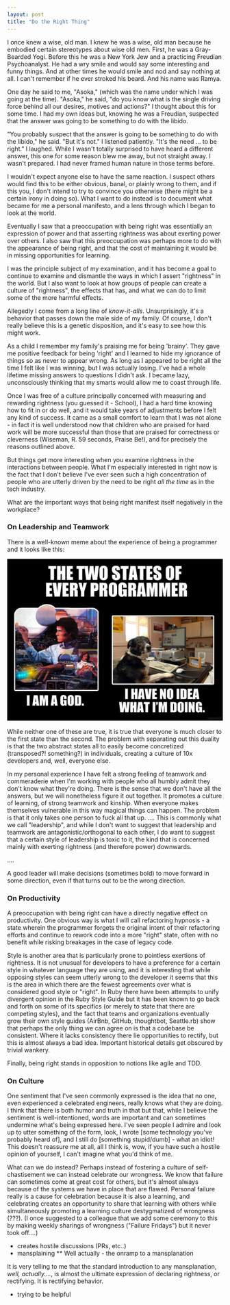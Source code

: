 ```yaml
---
layout: post
title: "Do the Right Thing"
---
```


I once knew a wise, old man. I knew he was a wise, old man because he
embodied certain stereotypes about wise old men. First, he was a
Gray-Bearded Yogi. Before this he was a New York Jew and a practicing
Freudian Psychoanalyst. He had a wry smile and would say some
interesting and funny things. And at other times he would smile and
nod and say nothing at all. I can't remember if he ever stroked his
beard. And his name was Ramya.

One day he said to me, "Asoka," (which was the name under which I was
going at the time). "Asoka," he said, "do you know what is the single
driving force behind all our desires, motives and actions?" I thought
about this for some time. I had my own ideas but, knowing he was a
Freudian, suspected that the answer was going to be something to do with
the libido.

"You probably suspect that the answer is going to be something to do
with the libido," he said. "But it's not." I listened patiently. "It's
the need … to be right." I laughed. While I wasn't totally surprised
to have heard a different answer, this one for some reason blew me
away, but not straight away. I wasn't prepared. I had never framed
human nature in those terms before.

I wouldn't expect anyone else to have the same reaction. I suspect
others would find this to be either obvious, banal, or plainly
wrong to them, and if this you, I don't intend to try to convince you
otherwise (there might be a certain irony in doing so). What I want to
do instead is to document what became for me a personal manifesto, and
a lens through which I began to look at the world.

Eventually I saw that a preoccupation with being right was essentially
an expression of power and that asserting rightness was about exerting
power over others. I also saw that this preoccupation was perhaps more
to do with the appearance of being right, and that the cost of
maintaining it would be in missing opportunities for learning.

I was the principle subject of my examination, and it has become a
goal to continue to examine and dismantle the ways in which I assert
"rightness" in the world. But I also want to look at how groups of
people can create a culture of "rightness", the effects that has, and
what we can do to limit some of the more harmful effects.

Allegedly I come from a long line of *know-it-alls*. Unsurprisingly,
it's a behavior that passes down the male side of my family. Of
course, I don't really believe this is a genetic disposition, and it's
easy to see how this might work.

As a child I remember my family's praising me for being 'brainy'. They
gave me positive feedback for being 'right' and I learned to hide my
ignorance of things so as never to appear wrong. As long as I appeared
to be right all the time I felt like I was winning, but I was actually
losing. I've had a whole lifetime missing answers to questions I
didn't ask. I became lazy, unconsciously thinking that my smarts would
allow me to coast through life.

Once I was free of a culture principally concerned with measuring and
rewarding rightness (you guessed it - School), I had a hard time
knowing how to fit in or do well, and it would take years of
adjustments before I felt any kind of success. It came as a small
comfort to learn that I was not alone - in fact it is well understood
now that children who are praised for hard work will be more
successful than those that are praised for correctness or cleverness
(Wiseman, R. 59 seconds, Praise Be!), and for precisely the reasons
outlined above.

But things get more interesting when you examine rightness in the
interactions between people. What I'm especially interested in right now is
the fact that I don't believe I've ever seen such a high concentration
of people who are utterly driven by the need to be right _all the
time_ as in the tech industry.

What are the important ways that being right manifest itself
negatively in the workplace?





### On Leadership and Teamwork

There is a well-known meme about the experience of being a programmer
and it looks like this:

<img src="/assets/two-states.png" class="img-responsive" alt="The two states of every programmer">

While neither one of these are true, it is true that everyone is much
closer to the first state than the second. The problem with separating
out this duality is that the two abstract states all to easily become
concretized (transposed?! something?) in individuals, creating a
culture of 10x developers and, well, everyone else.

In my personal experience I have felt a strong feeling of teamwork and
commeraderie when I'm working with people who all humbly admit they
don't know what they're doing. There is the sense that we don't have
all the answers, but we will nonetheless figure it out together. It
promotes a culture of learning, of strong teamwork and kinship. When
everyone makes themselves vulnerable in this way magical things can
happen. The problem is that it only takes one person to fuck all that
up. .... This is commonly what we call "leadership", and while I don't
want to suggest that leadership and teamwork are
antagonistic/orthogonal to each other, I do want to suggest that a
certain style of leadership is toxic to it, the kind that is concerned
mainly with exerting rightness (and therefore power) downwards.

....

A good leader will make decisions (sometimes bold) to move forward
in some direction, even if that turns out to be the wrong direction.

### On Productivity

A preoccupation with being right can have a directly negative effect
on productivity. One obvious way is what I will call refactoring
hypnosis - a state wherein the programmer forgets the original intent
of their refactoring efforts and continue to rework code into a more
"right" state, often with no benefit while risking breakages in the
case of legacy code.

Style is another area that is particularly prone to pointless
exertions of rightness. It is not unusual for developers to have a
preference for a certain style in whatever language they are using,
and it is interesting that while opposing styles can seem utterly
wrong to the developer it seems that this is the area in which there
are the fewest agreements over what is considered good style or
"right". In Ruby there have been attempts to unify divergent opinion
in the Ruby Style Guide but it has been known to go back and forth on
some of its specifics (or merely to state that there are competing
styles), and the fact that teams and organizations eventually grow
their own style guides (AirBnb, GitHub, thoughtbot, Seattle.rb) show
that perhaps the only thing we can agree on is that a codebase be
consistent. Where it lacks consistency there lie opportunities to
rectify, but this is almost always a bad idea. Important historical
details get obscured by trivial wankery.

Finally, being right stands in opposition to notions like agile and
TDD.

### On Culture

One sentiment that I've seen commonly expressed is the idea that no
one, even experienced a celebrated engineers, really knows what they
are doing. I think that there is both humor and truth in that but
that, while I believe the sentiment is well-intentioned, words are
important and can sometimes undermine what's being expressed
here. I've seen people I admire and look up to utter something of the
form, look, I wrote [some technology you've probably heard of], and I
still do [something stupid/dumb] - what an idiot! This doesn't
reassure me at all, all I think is, wow, if you have such a hostile
opinion of yourself, I can't imagine what you'd think of me.

What can we do instead? Perhaps instead of fostering a culture of
self-chastisement we can instead celebrate our wrongness. We know that
failure can sometimes come at great cost for others, but it's almost
always because of the systems we have in place that are
flawed. Personal failure really is a cause for celebration because it
is also a learning, and celebrating creates an opportunity to share
that learning with others while simultaneously promoting a learning
culture destygmatized of wrongness (???). (I once suggested to a
colleague that we add some ceremony to this by making weekly sharings
of wrongness ("Failure Fridays") but it never took off....)

* creates hostile discussions (PRs, etc..)
* mansplaining
** Well actually - the onramp to a mansplanation

It is very telling to me that the standard introduction to any
mansplanation, _well, actually...._, is almost the ultimate expression
of declaring rightness, or rectifying. It is rectifying behavior.

* trying to be helpful
